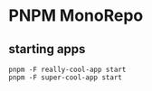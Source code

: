 # PNPM MonoRepo

## starting apps

```
pnpm -F really-cool-app start
pnpm -F super-cool-app start
```